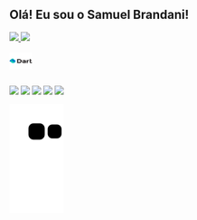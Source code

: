 ## Olá! Eu sou o Samuel Brandani!
 <div>
  <a href="https://github.com/Samuelbrandani">
  <img height="180em" src="https://github-readme-stats.vercel.app/api?username=Samuelbrandani&show_icons=true&theme=dracula&include_all_commits=true&count_private=true"/>
  <img height="180em" src="https://github-readme-stats.vercel.app/api/top-langs/?username=Samuelbrandani&layout=compact&langs_count=7&theme=dracula"/>
</div>
<div style="display: inline_block"><br>
  <img align="center" alt="dart" height="30" width="40" src="imgs/dart-original-wordmark.svg">

</div>
  
  ##
 
<div> 
  <a href="https://www.youtube.com/channel/UChAldsS6UvIK0pI5yBsCHig" target="_blank"><img src="https://img.shields.io/badge/YouTube-FF0000?style=for-the-badge&logo=youtube&logoColor=white" target="_blank"></a>
  <a href="https://www.instagram.com/samuel_brandani/" target="_blank"><img src="https://img.shields.io/badge/-Instagram-%23E4405F?style=for-the-badge&logo=instagram&logoColor=white" target="_blank"></a>
 <a href="https://discord.gg/c7H9Jhx" target="_blank"><img src="https://img.shields.io/badge/Discord-7289DA?style=for-the-badge&logo=discord&logoColor=white" target="_blank"></a> 
  <a href = "mailto:samuel@brandani.net.br"><img src="https://img.shields.io/badge/-Gmail-%23333?style=for-the-badge&logo=gmail&logoColor=white" target="_blank"></a>
  <a href="https://www.linkedin.com/in/samuel-brandani-757203171/" target="_blank"><img src="https://img.shields.io/badge/-LinkedIn-%230077B5?style=for-the-badge&logo=linkedin&logoColor=white" target="_blank"></a> 
 
  ![Snake animation](https://github.com/rafaballerini/rafaballerini/blob/output/github-contribution-grid-snake.svg)
 
</div>
